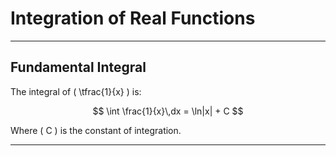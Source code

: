 <!-- File: calculus/integration.md -->

# Integration of Real Functions

---

## Fundamental Integral

The integral of \( \tfrac{1}{x} \) is:

$$
\int \frac{1}{x}\,dx = \ln|x| + C
$$

Where \( C \) is the constant of integration.

---

